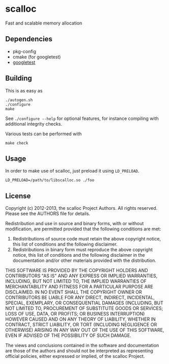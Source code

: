 # scalloc

Fast and scalable memory allocation

## Dependencies

* pkg-config
* cmake (for googletest)
* [googletest](https://code.google.com/p/googletest "googletest")

## Building

This is as easy as

    ./autogen.sh
    ./configure
    make

See `./configure --help` for optional features, for instance compiling with
additional integrity checks.

Various tests can be performed with

    make check
 
## Usage

In order to make use of scalloc, just preload it using `LD_PRELOAD`.

    LD_PRELOAD=/path/to/libscalloc.so ./foo

## License

Copyright (c) 2012-2013, the scalloc Project Authors.
All rights reserved. Please see the AUTHORS file for details.

Redistribution and use in source and binary forms, with or without
modification, are permitted provided that the following conditions are met: 

1. Redistributions of source code must retain the above copyright notice, this
   list of conditions and the following disclaimer. 
2. Redistributions in binary form must reproduce the above copyright notice,
   this list of conditions and the following disclaimer in the documentation
   and/or other materials provided with the distribution. 

THIS SOFTWARE IS PROVIDED BY THE COPYRIGHT HOLDERS AND CONTRIBUTORS "AS IS" AND 
ANY EXPRESS OR IMPLIED WARRANTIES, INCLUDING, BUT NOT LIMITED TO, THE IMPLIED
WARRANTIES OF MERCHANTABILITY AND FITNESS FOR A PARTICULAR PURPOSE ARE 
DISCLAIMED. IN NO EVENT SHALL THE COPYRIGHT OWNER OR CONTRIBUTORS BE LIABLE FOR 
ANY DIRECT, INDIRECT, INCIDENTAL, SPECIAL, EXEMPLARY, OR CONSEQUENTIAL DAMAGES
(INCLUDING, BUT NOT LIMITED TO, PROCUREMENT OF SUBSTITUTE GOODS OR SERVICES;
LOSS OF USE, DATA, OR PROFITS; OR BUSINESS INTERRUPTION) HOWEVER CAUSED AND 
ON ANY THEORY OF LIABILITY, WHETHER IN CONTRACT, STRICT LIABILITY, OR TORT
(INCLUDING NEGLIGENCE OR OTHERWISE) ARISING IN ANY WAY OUT OF THE USE OF THIS
SOFTWARE, EVEN IF ADVISED OF THE POSSIBILITY OF SUCH DAMAGE.

The views and conclusions contained in the software and documentation are those
of the authors and should not be interpreted as representing official policies, 
either expressed or implied, of the scalloc Project.
